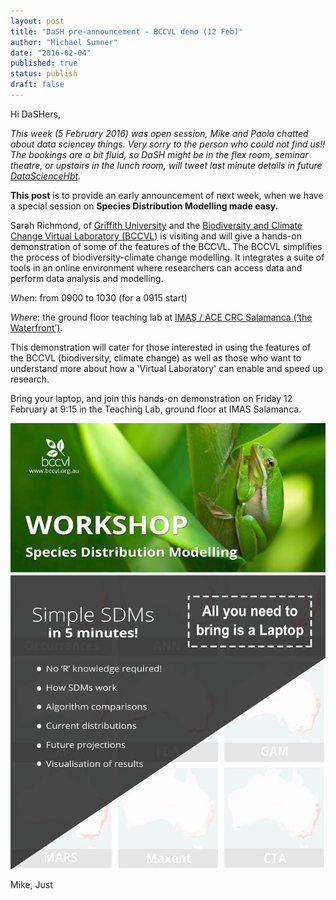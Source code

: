 ```yaml
---
layout: post
title: "DaSH pre-announcement - BCCVL demo (12 Feb)"
author: "Michael Sumner"
date: "2016-02-04"
published: true
status: publish
draft: false
---
```

 
 
Hi DaSHers, 
 
*This week (5 February 2016) was open session,  Mike and Paola chatted about data sciencey things. Very sorry to the person who could not find us!! The bookings are a bit fluid, so DaSH might be in the flex room, seminar theatre, or upstairs in the lunch room, will tweet last minute details in future  [DataScienceHbt](https://twitter.com/DataScienceHbt/).* 
 
 
**This post** is to provide an early announcement of next week, when we have a special session on **Species Distribution Modelling made easy.**
 
Sarah Richmond, of [Griffith University](https://www.griffith.edu.au/)  and the [Biodiversity and Climate Change Virtual Laboratory (BCCVL)](https://www.griffith.edu.au/research/research-excellence/climate-resilient-decision-support-toolkit/the-biodiversity-and-climate-change-virtual-laboratory) is visiting and will give a hands-on demonstration of some of the features of the BCCVL. The BCCVL simplifies the process of biodiversity-climate change modelling. It integrates a suite of tools in an online environment where researchers can access data and perform data analysis and modelling.
 
 
*When*:  from 0900 to 1030 (for a 0915 start)
 
*Where*: the ground floor teaching lab at [IMAS / ACE CRC Salamanca (‘the Waterfront’)](https://www.google.com.au/maps/place/Antarctic+Climate+%26+Ecosystems+CRC/@-42.8864995,147.3332809,17.25z/data=!4m2!3m1!1s0x0000000000000000:0x6643069d32752fb7). 
 
 
This demonstration will cater for those interested in using the features of the BCCVL (biodiversity, climate change) as well as those who want to understand more about how a 'Virtual Laboratory' can enable and speed up research.
 
 Bring your laptop, and join this hands-on demonstration on Friday 12 February at 9:15 in the Teaching Lab, ground floor  at IMAS Salamanca.
 
![bccvl](/figures/bccvl/banner.jpg)
 
 
Mike, Just
 
 
